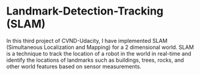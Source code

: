 # Landmark-Detection-Tracking (SLAM)

In this third project of CVND-Udacity, I have implemented SLAM (Simultaneous Localization and Mapping) for a 2 dimensional world. SLAM is a technique to track the location of a robot in the world in real-time and identify the locations of landmarks such as buildings, trees, rocks, and other world features based on sensor measurements.
